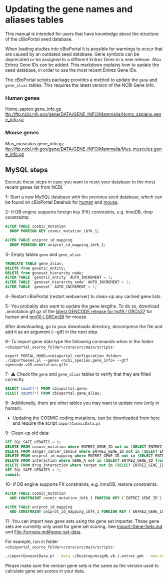 # Updating the gene names and aliases tables
This manual is intended for users that have knowledge about the structure of the cBioPortal seed database.

When loading studies into cBioPortal it is possible for warnings to occur that are caused by an outdated seed database. Gene symbols can be deprecated or be assigned to a different Entrez Gene in a new release. Also Entrez Gene IDs can be added. This markdown explains how to update the seed database, in order to use the most recent Entrez Gene IDs.

The cBioPortal scripts package provides a method to update the `gene` and `gene_alias` tables. This requires the latest version of the NCBI Gene Info.

### Human genes
Homo_sapien.gene_info.gz\
ftp://ftp.ncbi.nih.gov/gene/DATA/GENE_INFO/Mammalia/Homo_sapiens.gene_info.gz

### Mouse genes
Mus_musculus.gene_info.gz\
ftp://ftp.ncbi.nih.gov/gene/DATA/GENE_INFO/Mammalia/Mus_musculus.gene_info.gz

## MySQL steps
Execute these steps in case you want to reset your database to the most recent genes list from NCBI.

1- Start a new MySQL database with the previous seed database, which can be found on cBioPortal Datahub for [human](https://github.com/cBioPortal/datahub/tree/master/seedDB) and [mouse](https://github.com/cBioPortal/datahub/tree/master/seedDB_mouse).

2- If DB engine supports foreign key (FK) constraints, e.g. InnoDB, drop constraints:
```sql
ALTER TABLE cosmic_mutation
  DROP FOREIGN KEY cosmic_mutation_ibfk_1;

ALTER TABLE uniprot_id_mapping
  DROP FOREIGN KEY uniprot_id_mapping_ibfk_1;
```

3- Empty tables `gene` and `gene_alias`
```sql
TRUNCATE TABLE gene_alias;
DELETE from genetic_entity;
DELETE from geneset_hierarchy_node;
ALTER TABLE `genetic_entity` AUTO_INCREMENT = 1;
ALTER TABLE `geneset_hierarchy_node` AUTO_INCREMENT = 1;
ALTER TABLE `geneset` AUTO_INCREMENT = 1;
```

4- Restart cBioPortal (restart webserver) to clean-up any cached gene lists.

5- You probably also want to update the gene lengths. To do so, download .annotation.gtf.gz of the [latest GENCODE release for hg19 / GRCh37](http://www.gencodegenes.org/releases/26lift37.html) for human and [mm10 / GRCm38](http://www.gencodegenes.org/mouse_releases/current.html) for mouse.

After downloading, go to your downloads directory, decompress the file and add it as an argument (--gtf) in the next step.

6- To import gene data type the following commands when in the folder `<cbioportal_source_folder>/core/src/main/scripts`:
```
export PORTAL_HOME=<cbioportal_configuration_folder>
./importGenes.pl --genes <ncbi_species.gene_info> --gtf <gencode.v25.annotation.gtf>
```

7- :warning: Check the `gene` and `gene_alias` tables to verify that they are filled correctly.
```sql
SELECT count(*) FROM cbioportal.gene;
SELECT count(*) FROM cbioportal.gene_alias;
```

8- Additionally, there are other tables you may want to update now (only in human).

* Updating the COSMIC coding mutations, can be downloaded from [here](http://cancer.sanger.ac.uk/cosmic/download) and require the script `importCosmicData.pl`

9- Clean-up old data:
```sql
SET SQL_SAFE_UPDATES = 0;
DELETE FROM cosmic_mutation where ENTREZ_GENE_ID not in (SELECT ENTREZ_GENE_ID from gene);
DELETE FROM sanger_cancer_census where ENTREZ_GENE_ID not in (SELECT ENTREZ_GENE_ID from gene);
DELETE FROM uniprot_id_mapping where ENTREZ_GENE_ID not in (SELECT ENTREZ_GENE_ID from gene);
DELETE FROM interaction where GENE_A not in (SELECT ENTREZ_GENE_ID from gene) or GENE_B not in (SELECT ENTREZ_GENE_ID from gene);
DELETE FROM drug_interaction where target not in (SELECT ENTREZ_GENE_ID from gene);
SET SQL_SAFE_UPDATES = 1;
commit;
```

10- If DB engine supports FK constraints, e.g. InnoDB, restore constraints:
```sql
ALTER TABLE cosmic_mutation
  ADD CONSTRAINT cosmic_mutation_ibfk_1 FOREIGN KEY (`ENTREZ_GENE_ID`) REFERENCES `gene` (`ENTREZ_GENE_ID`);

ALTER TABLE uniprot_id_mapping
  ADD CONSTRAINT uniprot_id_mapping_ibfk_1 FOREIGN KEY (`ENTREZ_GENE_ID`) REFERENCES `gene` (`ENTREZ_GENE_ID`);
```

11- You can import new gene sets using the gene set importer. These gene sets are currently only used for gene set scoring. See [Import-Gene-Sets.md](Import-Gene-Sets.md) and [File-Formats.md#gene-set-data](File-Formats.md#gene-set-data).

For example, run in folder `<cbioportal_source_folder>/core/src/main/scripts`:
```bash
./importGenesetData.pl --data ~/Desktop/msigdb.v6.1.entrez.gmt --new-version msigdb_6.1
```
Please make sure the version gene sets is the same as the version used to calculate gene set scores in your data.
